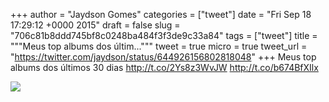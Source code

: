 
+++
author = "Jaydson Gomes"
categories = ["tweet"]
date = "Fri Sep 18 17:29:12 +0000 2015"
draft = false
slug = "706c81b8ddd745bf8c0248ba484f3f3de9c33a84"
tags = ["tweet"]
title = """Meus top albums dos últim..."""
tweet = true
micro = true
tweet_url = "https://twitter.com/jaydson/status/644926156802818048"
+++
Meus top albums dos últimos 30 dias http://t.co/2Ys8z3WvJW http://t.co/b674BfXIlx

![](/images/tweet-media/644926156802818048-CPM8y9zWoAEyNDt.png)